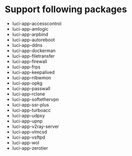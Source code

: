 # Support following packages

* luci-app-accesscontrol
* luci-app-amlogic
* luci-app-arpbind
* luci-app-autoreboot
* luci-app-ddns
* luci-app-dockerman
* luci-app-filetransfer
* luci-app-firewall
* luci-app-frps
* luci-app-keepalived
* luci-app-nlbwmon
* luci-app-opkg
* luci-app-passwall
* luci-app-rclone
* luci-app-softethervpn
* luci-app-ssr-plus
* luci-app-turboacc
* luci-app-udpxy
* luci-app-upnp
* luci-app-v2ray-server
* luci-app-vlmcsd
* luci-app-vsftpd
* luci-app-wol
* luci-app-zerotier
